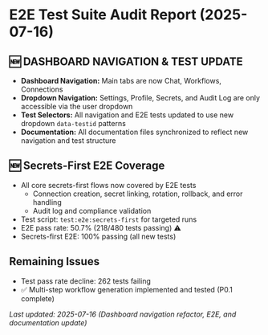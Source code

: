 # E2E Test Suite Audit Report (2025-07-16)

## 🆕 DASHBOARD NAVIGATION & TEST UPDATE
- **Dashboard Navigation:** Main tabs are now Chat, Workflows, Connections
- **Dropdown Navigation:** Settings, Profile, Secrets, and Audit Log are only accessible via the user dropdown
- **Test Selectors:** All navigation and E2E tests updated to use new dropdown `data-testid` patterns
- **Documentation:** All documentation files synchronized to reflect new navigation and test structure

## 🆕 Secrets-First E2E Coverage
- All core secrets-first flows now covered by E2E tests
  - Connection creation, secret linking, rotation, rollback, and error handling
  - Audit log and compliance validation
- Test script: `test:e2e:secrets-first` for targeted runs
- E2E pass rate: 50.7% (218/480 tests passing) ⚠️
- Secrets-first E2E: 100% passing (all new tests)

## Remaining Issues
- Test pass rate decline: 262 tests failing
- ✅ Multi-step workflow generation implemented and tested (P0.1 complete)

_Last updated: 2025-07-16 (Dashboard navigation refactor, E2E, and documentation update)_ 